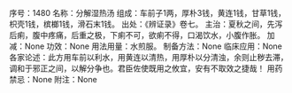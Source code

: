 序号：1480
名称：分解湿热汤
组成：车前子1两，厚朴3钱，黄连1钱，甘草1钱，枳壳1钱，槟榔1钱，滑石末1钱。
出处：《辨证录》卷七。
主治：夏秋之间，先泻后痢，腹中疼痛，后重之极，下痢不可，欲痢不得，口渴饮水，小腹作胀。
加减：None
功效：None
用法用量：水煎服。
制备方法：None
临床应用：None
各家论述：此方用车前以利水，用黄连以清热，用厚朴以分清浊，余则止秽去滞，调和于邪正之间，以解分争也。君臣佐使既用之攸宜，安有不取效之捷哉！
用药禁忌：None
附注：None
